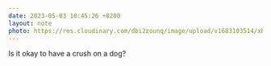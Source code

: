 ```yaml
---
date: 2023-05-03 10:45:26 +0200
layout: note
photo: https://res.cloudinary.com/dbi2zounq/image/upload/v1683103514/xbyuosimltk5nedl61ww.jpg
---
```

Is it okay to have a crush on a dog?
